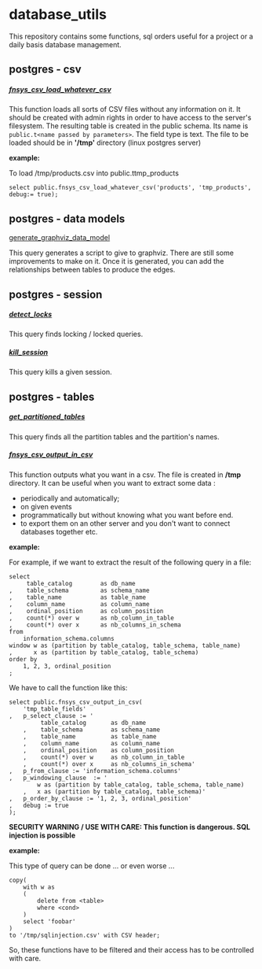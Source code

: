 # database_utils
This repository contains some functions, sql orders useful for a project or a daily basis database management.

## postgres - csv

##### [fnsys_csv_load_whatever_csv](./postgresql/csv/fnsys_csv_load_whatever_csv.sql)

This function loads all sorts of CSV files without any information on it. It should be created with admin rights in order 
to have access to the server's filesystem. The resulting table is created in the public schema. Its name is 
`public.t<name passed by parameters>`. The field type is text.
The file to be loaded should be in **'/tmp'** directory (linux postgres server)

**example:**

To load /tmp/products.csv into public.ttmp_products
```
select public.fnsys_csv_load_whatever_csv('products', 'tmp_products', debug:= true);
```
## postgres - data models

[generate_graphviz_data_model]('./postgresql/data_models/generate_graphviz_data_model.sql')

This query generates a script to give to graphviz. There are still some improvements to make on it.
Once it is generated, you can add the relationships between tables to produce the edges.

## postgres - session 

##### [detect_locks](./postgresql/sessions/detect_locks.sql)

This query finds locking / locked queries.

##### [kill_session](./postgresql/sessions/kill_session.sql)

This query kills a given session.

## postgres - tables

##### [get_partitioned_tables](./postgresql/tables/get_partitioned_tables.sql)

This query finds all the partition tables and the partition's names.

##### [fnsys_csv_output_in_csv](./postgresql/csv/fnsys_csv_output_in_csv.sql)

This function outputs what you want in a csv. The file is created in **/tmp** directory.
It can be useful when you want to extract some data :
* periodically and automatically;
* on given events
* programmatically but without knowing what you want before end.
* to export them on an other server and you don't want to connect databases together
etc.

**example:**

For example, if we want to extract the result of the following query in a file:
```
select 
     table_catalog        as db_name
,    table_schema         as schema_name
,    table_name           as table_name
,    column_name          as column_name
,    ordinal_position     as column_position
,    count(*) over w      as nb_column_in_table
,    count(*) over x      as nb_columns_in_schema
from 
    information_schema.columns
window w as (partition by table_catalog, table_schema, table_name)
,      x as (partition by table_catalog, table_schema)
order by 
    1, 2, 3, ordinal_position
;
```

We have to call the function like this:

```
select public.fnsys_csv_output_in_csv(
    'tmp_table_fields'
,   p_select_clause := '
         table_catalog       as db_name
    ,    table_schema        as schema_name
    ,    table_name          as table_name
    ,    column_name         as column_name
    ,    ordinal_position    as column_position
    ,    count(*) over w     as nb_column_in_table
    ,    count(*) over x     as nb_columns_in_schema'
,   p_from_clause := 'information_schema.columns'
,   p_windowing_clause  := '
        w as (partition by table_catalog, table_schema, table_name)
    ,   x as (partition by table_catalog, table_schema)'
,   p_order_by_clause := '1, 2, 3, ordinal_position'
,   debug := true
);
```

**SECURITY WARNING / USE WITH CARE: This function is dangerous. SQL injection is possible**

**example:** 

This type of query can be done ... or even worse ...

```
copy(
    with w as
    (
        delete from <table> 
        where <cond>
    )
    select 'foobar'
)
to '/tmp/sqlinjection.csv' with CSV header;
```
So, these functions have to be filtered and their access has to be 
controlled with care.

